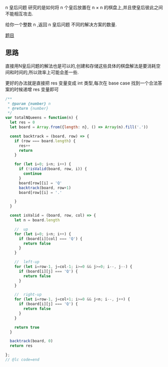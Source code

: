 n 皇后问题 研究的是如何将 n 个皇后放置在 n × n 的棋盘上,并且使皇后彼此之间不能相互攻击. 

给你一个整数 n ,返回 n 皇后问题 不同的解决方案的数量. 

[题目](https://leetcode.cn/problems/n-queens-ii/)

## 思路
直接用N皇后问题的解法也是可以的,创建和存储这些具体的棋盘解法是要消耗空间和时间的,所以效率上可能会差一些. 

更好的办法就是直接把 res 变量变成 int 类型,每次在 base case 找到一个合法答案的时候递增 res 变量即可


```js
/**
 * @param {number} n
 * @return {number}
 */
var totalNQueens = function(n) {
  let res = 0
  let board = Array.from({length: n}, () => Array(n).fill('.'))

  const backtrack = (board, row) => {
    if (row === board.length) {
      res++
      return 
    }

    for (let i=0; i<n; i++) {
      if (!isValid(board, row, i)) {
        continue
      }
      board[row][i] = 'Q'
      backtrack(board, row+1)
      board[row][i] = '.'

    }
  }

  const isValid = (board, row, col) => {
    let n = board.length

    //  up
    for (let i=0; i<n; i++) {
      if (board[i][col] === 'Q') {
        return false
      }
    }

    //  left-up
    for (let i=row-1, j=col-1; i>=0 && j>=0; i--, j--) {
      if (board[i][j] === 'Q') {
        return false
      }
    }

    //  right-up
    for (let i=row-1, j=col+1; i>=0 && j<n; i--, j++) {
      if (board[i][j] === 'Q') {
        return false
      }
    }

    return true
  }

  backtrack(board, 0)
  return res

};
// @lc code=end


```